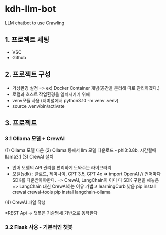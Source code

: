 # kdh-llm-bot
LLM chatbot to use Crawling

## 1. 프로젝트 세팅
- VSC
- Github

## 2. 프로젝트 구성
- 가상환경 설정 => ex) Docker Container 개념(공간을 분리해 따로 관리하겠다.)
- 로컬과 호스트 작업환경을 일치시키기 위해
- venv모듈 사용 (터미널에서 python3.10 -m venv .venv)
- source .venv/bin/activate

## 3. 프로젝트
### 3.1 Ollama 모델 + CrewAI
(1) Ollama 모델 다운
(2) Ollama 통해서 llm 모델 다운로드 - phi3:3.8b, 시간될때 llama3.1
(3) CrewAI 설치
- 언어 모델의 API 관리를 편리하게 도와주는 라이브러리
- 모델(sdk) : 클로드, 제미나이, GPT 3.5, GPT 4o => import OpenAI // 언어마다 SDK를 다운받아야한다.
   => CrewAI, LangChain이 이미 다 SDK 구현을 해놓음
   => LangChain 대신 CrewAI하는 이유 가볍고 learningCurb 낮음
pip install crewai crewai-tools
pip install langchain-ollama

(4) CrewAI 파일 작성

*REST Api -> 챗봇은 기술명세 기반으로 동작한다


### 3.2 Flask 사용 - 기본적인 챗봇

